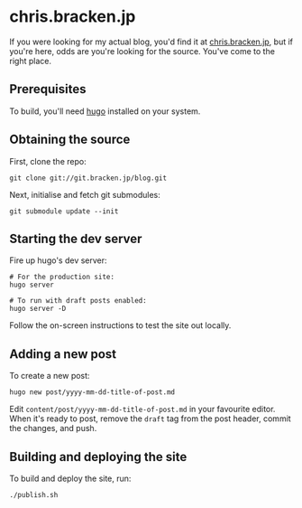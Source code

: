 # chris.bracken.jp

If you were looking for my actual blog, you'd find it at [chris.bracken.jp][blog],
but if you're here, odds are you're looking for the source. You've come to the
right place.

## Prerequisites

To build, you'll need [hugo][hugo_install] installed on your system.

## Obtaining the source

First, clone the repo:

    git clone git://git.bracken.jp/blog.git

Next, initialise and fetch git submodules:

    git submodule update --init

## Starting the dev server

Fire up hugo's dev server:

    # For the production site:
    hugo server
    
    # To run with draft posts enabled:
    hugo server -D

Follow the on-screen instructions to test the site out locally.

## Adding a new post

To create a new post:

    hugo new post/yyyy-mm-dd-title-of-post.md

Edit `content/post/yyyy-mm-dd-title-of-post.md` in your favourite editor. When
it's ready to post, remove the `draft` tag from the post header, commit the
changes, and push.

## Building and deploying the site

To build and deploy the site, run:

    ./publish.sh

[blog]: https://chris.bracken.jp
[hugo_install]: https://gohugo.io/getting-started/installing/
